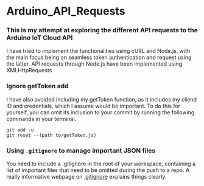 # Arduino_API_Requests
### This is my attempt at exploring the different API requests to the Arduino IoT Cloud API
I have tried to implement the functionalities using cURL and Node.js, with the main focus being on seamless token authentication and request using the latter. 
API requests through Node.js have been implemented using XMLHttpRequests

### Ignore getToken add
I have also avoided including my getToken function, as it includes my cliend ID and credentials, which I assume would be important. To do this for yourself, you can omit its inclusion to your commit by running the following commands in your terminal.
```
git add -u
git reset --(path to/getToken.js)
```

### Using ```.gitignore``` to manage important JSON files
You need to include a .gitignore in the root of your workspace, containing a list of important files that need to be omitted during the push to a repo. A really informative webpage on [.gitignore](https://www.atlassian.com/git/tutorials/saving-changes/gitignore) explains things clearly. 